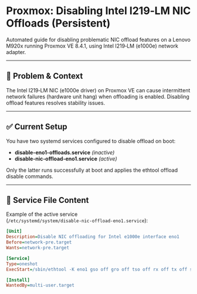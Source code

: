 # Proxmox: Disabling Intel I219‑LM NIC Offloads (Persistent)

Automated guide for disabling problematic NIC offload features on a Lenovo M920x running Proxmox VE 8.4.1, using Intel I219‑LM (e1000e) network adapter.

---

## 🧠 Problem & Context

The Intel I219‑LM NIC (e1000e driver) on Proxmox VE can cause intermittent network failures (hardware unit hang) when offloading is enabled. Disabling offload features resolves stability issues.<!-- cite forum posts etc -->

---

## ✅ Current Setup

You have two systemd services configured to disable offload on boot:

- **disable-eno1-offloads.service** *(inactive)*  
- **disable‑nic‑offload‑eno1.service** *(active)*

Only the latter runs successfully at boot and applies the ethtool offload disable commands.

---

## 🔧 Service File Content

Example of the active service (`/etc/systemd/system/disable‑nic‑offload‑eno1.service`):

```ini
[Unit]
Description=Disable NIC offloading for Intel e1000e interface eno1
Before=network-pre.target
Wants=network-pre.target

[Service]
Type=oneshot
ExecStart=/sbin/ethtool -K eno1 gso off gro off tso off rx off tx off sg off txvlan off rxvlan off

[Install]
WantedBy=multi‑user.target
